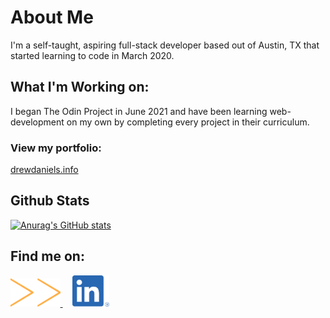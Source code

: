# About Me
I'm a self-taught, aspiring full-stack developer based out of Austin, TX that started learning to code in March 2020. 

## What I'm Working on:
I began The Odin Project in June 2021 and have been learning web-development on my own by completing every project in their curriculum.

### View my portfolio:
<a href="https://drewdaniels.info/">drewdaniels.info</a>

## Github Stats
[![Anurag's GitHub stats](https://github-readme-stats.vercel.app/api?username=Drew-Daniels)](https://github.com/anuraghazra/github-readme-stats)

## Find me on:
<a href="https://drewdaniels.info/">
  <img src="./drew-daniels-portfolio-site-logo.svg" alt="Drew Daniels' Portfolio Site Logo" height=45em>
</a>
&nbsp;&nbsp;&nbsp;
<a href="https://www.linkedin.com/in/drew-daniels/">
  <img src="./linked-in-logo.png" alt="LinkedIn Icon" height=50em>
</a>
